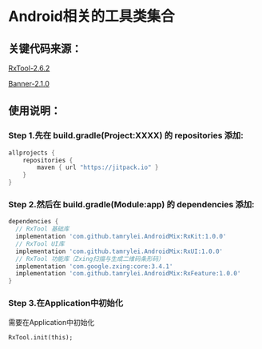 # Android相关的工具类集合 

## 关键代码来源：

[RxTool-2.6.2](https://github.com/Tamsiree/RxTool/tree/v2.6.2)

[Banner-2.1.0](https://github.com/youth5201314/banner/tree/master)

## 使用说明：

### Step 1.先在 build.gradle(Project:XXXX) 的 repositories 添加:

```gradle
allprojects {
    repositories {
        maven { url "https://jitpack.io" }
    }
}
```

### Step 2.然后在 build.gradle(Module:app) 的 dependencies 添加:

```gradle
dependencies {
  // RxTool 基础库
  implementation 'com.github.tamrylei.AndroidMix:RxKit:1.0.0'
  // RxTool UI库
  implementation 'com.github.tamrylei.AndroidMix:RxUI:1.0.0'
  // RxTool 功能库（Zxing扫描与生成二维码条形码）
  implementation 'com.google.zxing:core:3.4.1'
  implementation 'com.github.tamrylei.AndroidMix:RxFeature:1.0.0'
}
```

### Step 3.在Application中初始化

需要在Application中初始化
```
RxTool.init(this);
```

